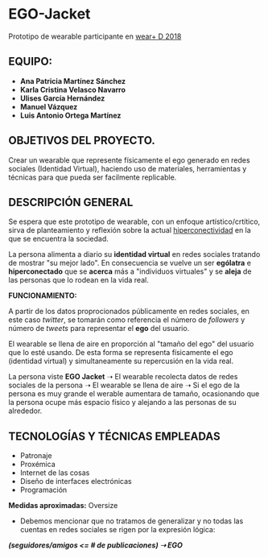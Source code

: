 # EGO-Jacket
Prototipo de wearable participante en [wear+ D 2018](http://e-cuerpo.org/wearables_wearD.html)

## EQUIPO:
* **Ana Patricia Martínez Sánchez**
* **Karla Cristina Velasco Navarro**
* **Ulises García Hernández**
* **Manuel Vázquez**
* **Luis Antonio Ortega Martínez**

## OBJETIVOS DEL PROYECTO.
Crear un wearable que represente físicamente el ego generado en redes sociales (Identidad Virtual), haciendo uso de materiales, herramientas y técnicas para que pueda ser facilmente replicable. 

## DESCRIPCIÓN GENERAL
Se espera que este prototipo de wearable, con un enfoque artístico/crtítico, sirva de planteamiento y reflexión sobre la actual [hiperconectividad](https://en.wikipedia.org/wiki/Hyperconnectivity) en la que se encuentra la sociedad.

La persona alimenta a diario su **identidad virtual** en redes sociales tratando de mostrar "su mejor lado". En consecuencia se vuelve un ser **ególatra** e **hiperconectado** que se **acerca** más a "individuos virtuales" y se **aleja** de las personas que lo rodean en la vida real.

**FUNCIONAMIENTO:**

A partir de los datos proprocionados públicamente en redes sociales, en este caso *twitter*, se tomarán como referencia el número de *followers* y número de *tweets* para representar el **ego** del usuario. 

El wearable se llena de aire en proporción al "tamaño del ego" del usuario que lo esté usando. De esta forma se representa físicamente el ego (identidad virtual) y simultaneamente su repercusión en la vida real.

La persona viste **EGO Jacket** ➝ El wearable recolecta datos de redes sociales de la persona ➝ El wearable se llena de aire ➝
Si el ego de la persona es muy grande el werable aumentara de tamaño, ocasionando que la persona ocupe más espacio físico y alejando a las personas de su alrededor.


## TECNOLOGÍAS Y TÉCNICAS EMPLEADAS
* Patronaje
* Proxémica
* Internet de las cosas
* Diseño de interfaces electrónicas
* Programación


**Medidas aproximadas:** Oversize

* Debemos mencionar que no tratamos de generalizar y no todas las cuentas en redes sociales se rigen por la  expresión lógica: 

_**(seguidores/amigos <= # de publicaciones) ➝ EGO**_

